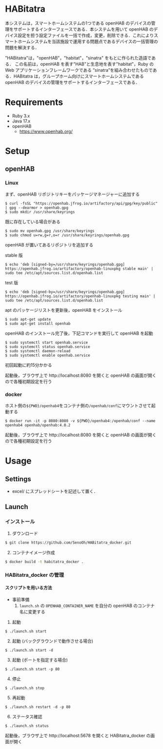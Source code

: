 # HABitatra
本システムは，スマートホームシステムの1つである openHAB のデバイスの管理をサポートするインターフェースである．本システムを用いて openHAB のデバイス設定を担う設定ファイルを一括で作成，変更，削除できる．これによりスマートホームシステムを当該施設で運用する問題点であるデバイスの一括管理の問題を解決する．

"HABitatra"は，"openHAB"，"habitat"，"sinatra" をもとに作られた造語である．
この名前は，openHAB を表す"HAB"と生息地を表す"habitat"，Ruby のWeb アプリケーションフレームワークである ”sinatra”を組み合わせたものである．HABitatra は，グループホーム向けにスマートホームシステムである openHAB のデバイスの管理をサポートするインターフェースである．
# Requirements
+ Ruby 3.x
+ Java 17.x
+ openHAB
  + https://www.openhab.org/

# Setup
## openHAB
### Linux
まず、openHAB リポジトリキーをパッケージマネージャーに追加する
```
$ curl -fsSL "https://openhab.jfrog.io/artifactory/api/gpg/key/public" | gpg --dearmor > openhab.gpg
$ sudo mkdir /usr/share/keyrings
```

既に存在している場合がある
```
$ sudo mv openhab.gpg /usr/share/keyrings
$ sudo chmod u=rw,g=r,o=r /usr/share/keyrings/openhab.gpg
```

openHAB が置いてあるリポジトリを追加する

stable 版
```
$ echo 'deb [signed-by=/usr/share/keyrings/openhab.gpg] https://openhab.jfrog.io/artifactory/openhab-linuxpkg stable main' | sudo tee /etc/apt/sources.list.d/openhab.list
```

test 版
```
$ echo 'deb [signed-by=/usr/share/keyrings/openhab.gpg] https://openhab.jfrog.io/artifactory/openhab-linuxpkg testing main' | sudo tee /etc/apt/sources.list.d/openhab.list
```

apt のパッケージリストを更新後，openHAB をインストール
```
$ sudo apt-get update
$ sudo apt-get install openhab
```

openHAB のインストール完了後，下記コマンドを実行して openHAB を起動
```
$ sudo systemctl start openhab.service
$ sudo systemctl status openhab.service
$ sudo systemctl daemon-reload
$ sudo systemctl enable openhab.service
```


初回起動に約15分かかる

起動後，ブラウザ上で http://localhost:8080 を開くと openHAB の画面が開くので各種初期設定を行う

### docker
ホスト側の`${PWD}/openhab4`をコンテナ側の`/openhab/conf`にマウントさせて起動する
```
$ docker run -it -p 8080:8080 -v ${PWD}/openhab4:/openhab/conf --name openhab4 openhab/openhab:4.0.2
```
起動後，ブラウザ上で http://localhost:8080 を開くと openHAB の画面が開くので各種初期設定を行う

# Usage
## Settings
+ excel/ にスプレッドシートを記述して置く．
## Launch
### インストール
1. ダウンロード
```bash
$ git clone https://github.com/SenoOh/HABitatra_docker.git
```
2. コンテナイメージ作成
```bash
$ docker build -t habitatra_docker .
```

### HABitatra_docker の管理
#### スクリプトを用いる方法
+ 事前準備
    1. `launch.sh` の `OPENHAB_CONTAINER_NAME` を自分の openHAB のコンテナ名に変更する
1. 起動
```shell
$ ./launch.sh start
```
2. 起動 (バックグラウンドで動作させる場合)
```shell
$ ./launch.sh start -d
```
3. 起動 (ポートを指定する場合)
```shell
$ ./launch.sh start -p 80
```
4. 停止
```shell
$ ./launch.sh stop
```
5. 再起動
```shell
$ ./launch.sh restart -d -p 80
```
6. ステータス確認
```shell
$ ./launch.sh status
```

起動後，ブラウザ上で http://localhost:5678 を開くと HABitatra_docker の画面が開く